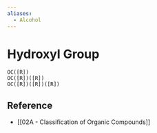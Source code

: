 ```yaml
---
aliases:
  - Alcohol
---
```


# Hydroxyl Group

```smiles
OC([R])
OC([R])([R])
OC([R])([R])([R])
```

## Reference

- [[02A - Classification of Organic Compounds]]
